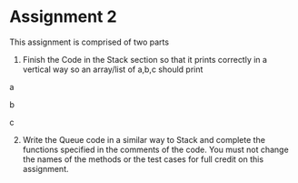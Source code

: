 # Assignment 2	

This assignment is comprised of two parts

1) Finish the Code in the Stack section so that it prints correctly in a vertical way so an array/list of a,b,c should print

a

b

c



2) Write the Queue code in a similar way to Stack and complete the functions specified in the comments of the code. You must not change the names of the methods or the test cases for full credit on this assignment. 